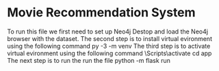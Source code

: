 # Movie Recommendation System
To run this file we first need to set up Neo4j Destop and load the Neo4j browser with the dataset. 
The second step is to install virtual evironment using the following command 
      py -3 -m venv <name of environment>
The third step is to activate virtual evironment using the following command
      <name of environment>\Scripts\activate
      cd app 
The next step is to run the run the file 
      python -m flask run 
      
